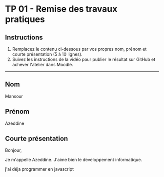 # TP 01 - Remise des travaux pratiques

## Instructions

1. Remplacez le contenu ci-dessous par vos propres nom, prénom et courte présentation (5 à 10 lignes).
2. Suivez les instructions de la vidéo pour publier le résultat sur GitHub et achever l'atelier dans Moodle.

---

## Nom

Mansour

## Prénom

Azeddine

## Courte présentation

Bonjour,

Je m'appelle Azeddine.
J'aime bien le developpement informatique.

j'ai déja programmer en javascript 
